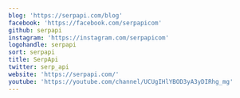 ```yaml
---
blog: 'https://serpapi.com/blog'
facebook: 'https://facebook.com/serpapicom'
github: serpapi
instagram: 'https://instagram.com/serpapicom'
logohandle: serpapi
sort: serpapi
title: SerpApi
twitter: serp_api
website: 'https://serpapi.com/'
youtube: 'https://youtube.com/channel/UCUgIHlYBOD3yA3yDIRhg_mg'
---
```

